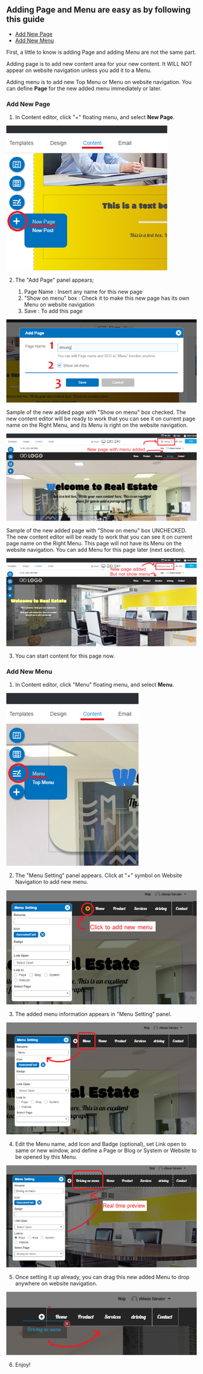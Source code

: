## Adding Page and Menu are easy as by following this guide

  - [Add New Page](#addpage)
  - [Add New Menu](#addmenu)


First, a little to know is adding Page and adding Menu are not the same part.

Adding page is to add new content area for your new content. It WILL NOT appear on website navigation unless you add it to a Menu.

Adding menu is to add new Top Menu or Menu on website navigation. You can define **Page** for the new added menu immediately or later.



<a name="addpage"></a>
### Add New Page

1. In Content editor, click "+" floating menu, and select **New Page**.

![image](images/page1.png)


2. The "Add Page" panel appears;

    1) Page Name : Insert any name for this new page
    2) "Show on menu" box : Check it to make this new page has its own Menu on website navigation
    3) Save : To add this page

![image](images/page2.png)

    
Sample of the new added page with "Show on menu" box checked. The new content editor will be ready to work that you can see it on current page name on the Right Menu, and its Menu is right on the website navigation.
    
![image](images/page3.png)


Sample of the new added page with "Show on menu" box UNCHECKED. The new content editor will be ready to work that you can see it on current page name on the Right Menu. This page will not have its Menu on the website navigation. You can add Menu for this page later (next section).

![image](images/page4.png)


3. You can start content for this page now.



<a name="addmenu"></a>
### Add New Menu

1. In Content editor, click "Menu" floating menu, and select **Menu**.

![image](images/page5.png)


2. The "Menu Setting" panel appears. Click at "+" symbol on Website Navigation to add new menu.

![image](images/page6.png)


3. The added menu information appears in "Menu Setting" panel.

![image](images/page7.png)


4. Edit the Menu name, add Icon and Badge (optional), set Link open to same or new window, and define a Page or Blog or System or Website to be opened by this Menu.

![image](images/page8.png)


5. Once setting it up already, you can drag this new added Menu to drop anywhere on website navigation.

![image](images/page9.png)


6. Enjoy!